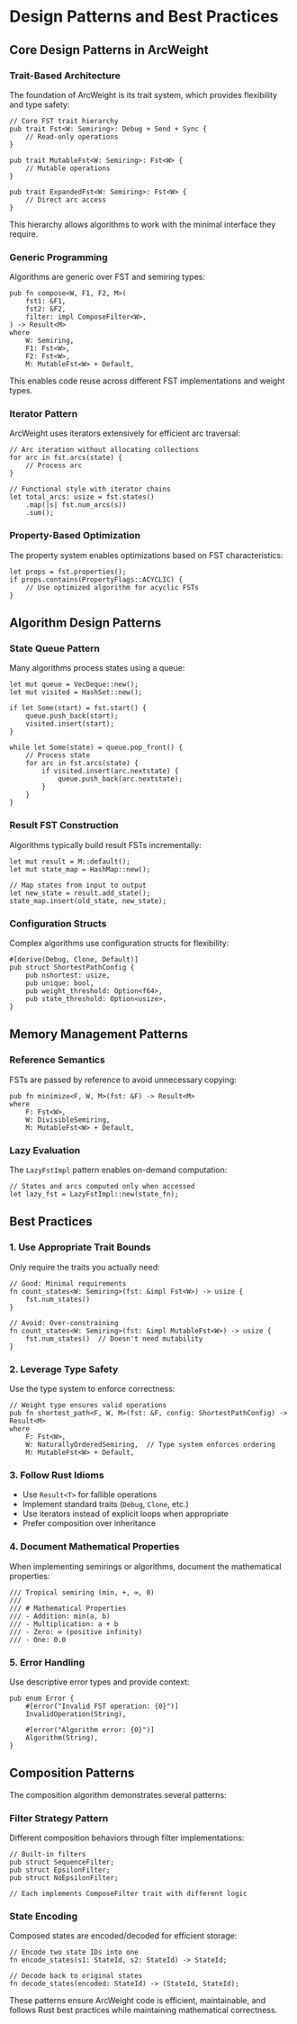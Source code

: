 # Design Patterns and Best Practices

## Core Design Patterns in ArcWeight

### Trait-Based Architecture

The foundation of ArcWeight is its trait system, which provides flexibility and type safety:

```rust,ignore
// Core FST trait hierarchy
pub trait Fst<W: Semiring>: Debug + Send + Sync {
    // Read-only operations
}

pub trait MutableFst<W: Semiring>: Fst<W> {
    // Mutable operations
}

pub trait ExpandedFst<W: Semiring>: Fst<W> {
    // Direct arc access
}
```

This hierarchy allows algorithms to work with the minimal interface they require.

### Generic Programming

Algorithms are generic over FST and semiring types:

```rust,ignore
pub fn compose<W, F1, F2, M>(
    fst1: &F1,
    fst2: &F2,
    filter: impl ComposeFilter<W>,
) -> Result<M>
where
    W: Semiring,
    F1: Fst<W>,
    F2: Fst<W>,
    M: MutableFst<W> + Default,
```

This enables code reuse across different FST implementations and weight types.

### Iterator Pattern

ArcWeight uses iterators extensively for efficient arc traversal:

```rust,ignore
// Arc iteration without allocating collections
for arc in fst.arcs(state) {
    // Process arc
}

// Functional style with iterator chains
let total_arcs: usize = fst.states()
    .map(|s| fst.num_arcs(s))
    .sum();
```

### Property-Based Optimization

The property system enables optimizations based on FST characteristics:

```rust,ignore
let props = fst.properties();
if props.contains(PropertyFlags::ACYCLIC) {
    // Use optimized algorithm for acyclic FSTs
}
```

## Algorithm Design Patterns

### State Queue Pattern

Many algorithms process states using a queue:

```rust,ignore
let mut queue = VecDeque::new();
let mut visited = HashSet::new();

if let Some(start) = fst.start() {
    queue.push_back(start);
    visited.insert(start);
}

while let Some(state) = queue.pop_front() {
    // Process state
    for arc in fst.arcs(state) {
        if visited.insert(arc.nextstate) {
            queue.push_back(arc.nextstate);
        }
    }
}
```

### Result FST Construction

Algorithms typically build result FSTs incrementally:

```rust,ignore
let mut result = M::default();
let mut state_map = HashMap::new();

// Map states from input to output
let new_state = result.add_state();
state_map.insert(old_state, new_state);
```

### Configuration Structs

Complex algorithms use configuration structs for flexibility:

```rust,ignore
#[derive(Debug, Clone, Default)]
pub struct ShortestPathConfig {
    pub nshortest: usize,
    pub unique: bool,
    pub weight_threshold: Option<f64>,
    pub state_threshold: Option<usize>,
}
```

## Memory Management Patterns

### Reference Semantics

FSTs are passed by reference to avoid unnecessary copying:

```rust,ignore
pub fn minimize<F, W, M>(fst: &F) -> Result<M>
where
    F: Fst<W>,
    W: DivisibleSemiring,
    M: MutableFst<W> + Default,
```

### Lazy Evaluation

The `LazyFstImpl` pattern enables on-demand computation:

```rust,ignore
// States and arcs computed only when accessed
let lazy_fst = LazyFstImpl::new(state_fn);
```

## Best Practices

### 1. Use Appropriate Trait Bounds

Only require the traits you actually need:

```rust,ignore
// Good: Minimal requirements
fn count_states<W: Semiring>(fst: &impl Fst<W>) -> usize {
    fst.num_states()
}

// Avoid: Over-constraining
fn count_states<W: Semiring>(fst: &impl MutableFst<W>) -> usize {
    fst.num_states()  // Doesn't need mutability
}
```

### 2. Leverage Type Safety

Use the type system to enforce correctness:

```rust,ignore
// Weight type ensures valid operations
pub fn shortest_path<F, W, M>(fst: &F, config: ShortestPathConfig) -> Result<M>
where
    F: Fst<W>,
    W: NaturallyOrderedSemiring,  // Type system enforces ordering
    M: MutableFst<W> + Default,
```

### 3. Follow Rust Idioms

- Use `Result<T>` for fallible operations
- Implement standard traits (`Debug`, `Clone`, etc.)
- Use iterators instead of explicit loops when appropriate
- Prefer composition over inheritance

### 4. Document Mathematical Properties

When implementing semirings or algorithms, document the mathematical properties:

```rust,ignore
/// Tropical semiring (min, +, ∞, 0)
/// 
/// # Mathematical Properties
/// - Addition: min(a, b)
/// - Multiplication: a + b
/// - Zero: ∞ (positive infinity)
/// - One: 0.0
```

### 5. Error Handling

Use descriptive error types and provide context:

```rust,ignore
pub enum Error {
    #[error("Invalid FST operation: {0}")]
    InvalidOperation(String),
    
    #[error("Algorithm error: {0}")]
    Algorithm(String),
}
```

## Composition Patterns

The composition algorithm demonstrates several patterns:

### Filter Strategy Pattern

Different composition behaviors through filter implementations:

```rust,ignore
// Built-in filters
pub struct SequenceFilter;
pub struct EpsilonFilter;
pub struct NoEpsilonFilter;

// Each implements ComposeFilter trait with different logic
```

### State Encoding

Composed states are encoded/decoded for efficient storage:

```rust,ignore
// Encode two state IDs into one
fn encode_states(s1: StateId, s2: StateId) -> StateId;

// Decode back to original states
fn decode_states(encoded: StateId) -> (StateId, StateId);
```

These patterns ensure ArcWeight code is efficient, maintainable, and follows Rust best practices while maintaining mathematical correctness.